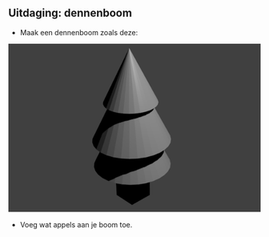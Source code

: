 ## Uitdaging: dennenboom

+ Maak een dennenboom zoals deze:

![Dennenboom](images/blender-pine-tree.png)

+ Voeg wat appels aan je boom toe.